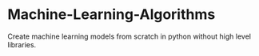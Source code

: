 # Machine-Learning-Algorithms
Create machine learning models from scratch in python without high level libraries.
